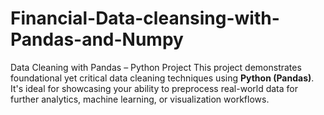 # Financial-Data-cleansing-with-Pandas-and-Numpy
Data Cleaning with Pandas – Python Project  This project demonstrates foundational yet critical data cleaning techniques using **Python (Pandas)**. It's ideal for showcasing your ability to preprocess real-world data for further analytics, machine learning, or visualization workflows.

